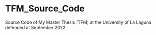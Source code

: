 # TFM_Source_Code
Source Code of My Master Thesis (TFM) at the University of La  Laguna defended at September 2022
